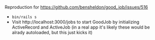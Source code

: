 Reproduction for https://github.com/bensheldon/good_job/issues/516

- `bin/rails s`
- Visit http://localhost:3000/jobs to start GoodJob by initializing ActiveRecord and ActiveJob (in a real app it's likely these would be alrady autoloaded, but this just kicks it)
